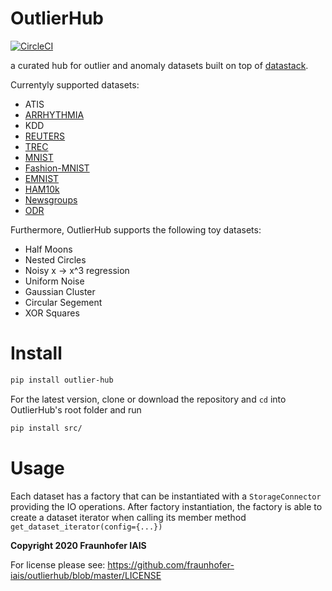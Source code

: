 # OutlierHub

[![CircleCI](https://circleci.com/gh/fraunhofer-iais/outlierhub.svg?style=svg)](https://circleci.com/gh/fraunhofer-iais/outlierhub)


a curated hub for outlier and anomaly datasets built on top of [datastack](https://github.com/le1nux/datastack).

Currentyly supported datasets:

* ATIS
* [ARRHYTHMIA](https://archive.ics.uci.edu/ml/datasets/arrhythmia)
* KDD
* [REUTERS](https://www.nltk.org/book/ch02.html)
* [TREC](https://cogcomp.seas.upenn.edu/Data/QA/QC/)
* [MNIST](http://yann.lecun.com/exdb/mnist/)
* [Fashion-MNIST](https://github.com/zalandoresearch/fashion-mnist)
* [EMNIST](https://www.nist.gov/itl/products-and-services/emnist-dataset)
* [HAM10k](https://dataverse.harvard.edu/dataset.xhtml?persistentId=doi:10.7910/DVN/DBW86T)
* [Newsgroups](http://qwone.com/~jason/20Newsgroups/)
* [ODR](https://dataverse.harvard.edu/dataset.xhtml?persistentId=doi:10.7910/DVN/DBW86T)

Furthermore, OutlierHub supports the following toy datasets:

* Half Moons
* Nested Circles
* Noisy x -> x^3 regression
* Uniform Noise
* Gaussian Cluster
* Circular Segement
* XOR Squares

# Install 

```bash
pip install outlier-hub
```

For the latest version, clone or download the repository and `cd` into OutlierHub's root folder and run

```bash
pip install src/
```



# Usage

Each dataset has a factory that can be instantiated with a `StorageConnector` providing the IO operations. 
After factory instantiation, the factory is able to create a dataset iterator when calling its member method `get_dataset_iterator(config={...})`  

**Copyright 2020 Fraunhofer IAIS**

For license please see: https://github.com/fraunhofer-iais/outlierhub/blob/master/LICENSE
